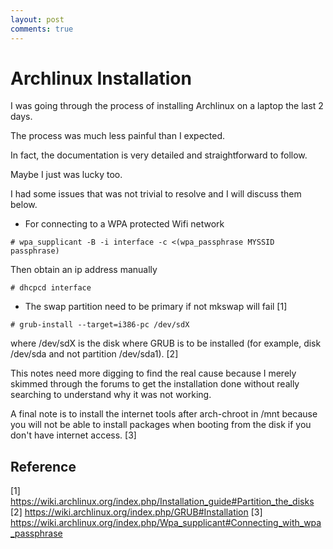 ```yaml
---
layout: post
comments: true
---
```


Archlinux Installation
======================

I was going through the process of installing Archlinux on a laptop
the last 2 days.

The process was much less painful than I expected.

In fact, the documentation is very detailed and straightforward to follow.

Maybe I just was lucky too.

I had some issues that was not trivial to resolve and I will discuss them below.

* For connecting to a WPA protected Wifi network

```
# wpa_supplicant -B -i interface -c <(wpa_passphrase MYSSID passphrase)
```

Then obtain an ip address manually
```
# dhcpcd interface
```

* The swap partition need to be primary if not mkswap will fail [1]

```
# grub-install --target=i386-pc /dev/sdX
```
where /dev/sdX is the disk where GRUB is to be installed (for example, disk /dev/sda and not partition /dev/sda1). [2]

This notes need more digging to find the real cause because I merely
skimmed through the forums to get the installation done without really
searching to understand why it was not working.

A final note is to install the internet tools after arch-chroot
in /mnt because you will not be able to install packages when
booting from the disk if you don't have internet access. [3]

Reference
----------

[1] https://wiki.archlinux.org/index.php/Installation_guide#Partition_the_disks
[2] https://wiki.archlinux.org/index.php/GRUB#Installation
[3] https://wiki.archlinux.org/index.php/Wpa_supplicant#Connecting_with_wpa_passphrase